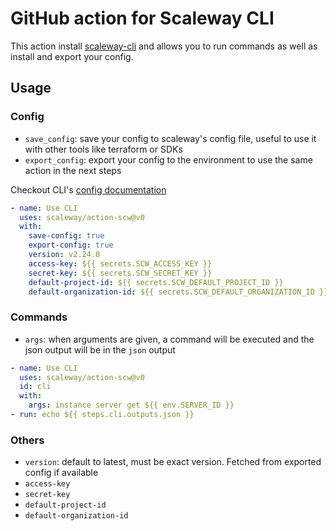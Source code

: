 # GitHub action for Scaleway CLI

This action install [scaleway-cli](https://github.com/scaleway/scaleway-cli) and allows you to run commands as well as install and export your config.

## Usage

### Config

- `save_config`: save your config to scaleway's config file, useful to use it with other tools like terraform or SDKs
- `export_config`: export your config to the environment to use the same action in the next steps

Checkout CLI's [config documentation](https://github.com/scaleway/scaleway-cli/blob/master/docs/commands/config.md)

```yml
- name: Use CLI
  uses: scaleway/action-scw@v0
  with:
    save-config: true
    export-config: true
    version: v2.24.0
    access-key: ${{ secrets.SCW_ACCESS_KEY }}
    secret-key: ${{ secrets.SCW_SECRET_KEY }}
    default-project-id: ${{ secrets.SCW_DEFAULT_PROJECT_ID }}
    default-organization-id: ${{ secrets.SCW_DEFAULT_ORGANIZATION_ID }}
```

### Commands

- `args`: when arguments are given, a command will be executed and the json output will be in the `json` output

```yml
- name: Use CLI
  uses: scaleway/action-scw@v0
  id: cli
  with:
    args: instance server get ${{ env.SERVER_ID }}
- run: echo ${{ steps.cli.outputs.json }}
```

### Others

- `version`: default to latest, must be exact version. Fetched from exported config if available
- `access-key`
- `secret-key`
- `default-project-id`
- `default-organization-id`
